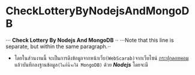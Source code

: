 # CheckLotteryByNodejsAndMongoDB
⋅⋅⋅ **Check Lottery By Nodejs And MongoDB** ⋅⋅
⋅⋅⋅Note that this line is separate, but within the same paragraph.⋅⋅
* โดยในส่วนงานนี้ จะเป็นการดึงข้อมูลจากหน้าเว็บ`(WebScarab)`จากเว็บไซน์ [กระปุกดอทคอม](http://lottery.kapook.com/)
แล้วบันทึกลงฐานข้อมูล`(ในที่นี้จะใช้ MongoDB)` ด้วย **_Nodejs_** โดยจะมี
